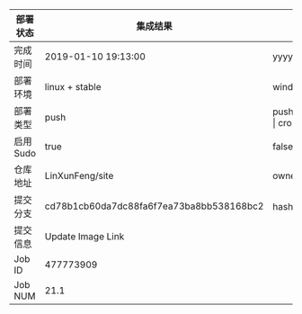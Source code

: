 部署状态 | 集成结果 | 参考值
---|---|---
完成时间 | 2019-01-10 19:13:00 | yyyy-mm-dd hh:mm:ss
部署环境 | linux + stable | window \| linux + stable
部署类型 | push | push \| pull_request \| api \| cron
启用Sudo | true | false \| true
仓库地址 | LinXunFeng/site | owner_name/repo_name
提交分支 | cd78b1cb60da7dc88fa6f7ea73ba8bb538168bc2 | hash 16位
提交信息 | Update Image Link |
Job ID   | 477773909 |
Job NUM  | 21.1 |
